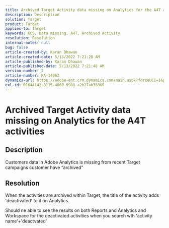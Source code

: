 ```yaml
---
title: Archived Target Activity data missing on Analytics for the A4T activities
description: Description
solution: Target
product: Target
applies-to: Target
keywords: KCS, Data missing, A4T, Archived Activity
resolution: Resolution
internal-notes: null
bug: false
article-created-by: Karan Dhawan
article-created-date: 5/13/2022 7:21:28 AM
article-published-by: Karan Dhawan
article-published-date: 5/13/2022 7:21:48 AM
version-number: 2
article-number: KA-14062
dynamics-url: https://adobe-ent.crm.dynamics.com/main.aspx?forceUCI=1&pagetype=entityrecord&etn=knowledgearticle&id=e0503f48-8dd2-ec11-a7b5-00224809c101
exl-id: 01644142-8115-4060-9988-a2b27ab35869
---
```

# Archived Target Activity data missing on Analytics for the A4T activities

## Description


Customers data in Adobe Analytics is missing from recent Target campaigns customer have “archived”




## Resolution


When the activities are archived within Target, the title of the activity adds 'deactivated' to it on Analytics.

Should ne able to see the results on both Reports and Analytics and Workspace for the deactivated activities when you search wth 'activity name'+'deactvated'
